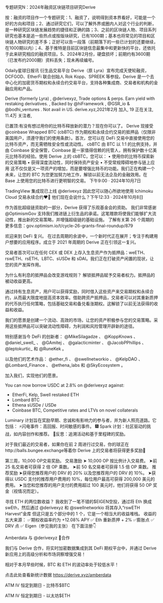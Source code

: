 专题研究N：2024年融资区块链项目研究Derive 


按：融资的项目作一个专题研究：1、融资了，说明得到资本界看好，可能是一个好的方向和项目；2、通过研究它们，可以了解外界或圈内人对这个行业的判断，是一种研究区块链发展趋势的捷径和正确的路；3、之前的区块链人物、项目系列研究也基本是追一些热点或按版块研究，已有1000期；基本也将常见的项目和区块链人物研究的差不多；正好可以告一段落（前期落下的一些已计划的还要继续，在1000期以内）；4、基于推特是目前区块链信息最集中和更新快的平台，还依托于此来研究相应的融资项目。5、2024年2月份，硬盘损坏；前期约有3600期（已发布约2000期）资料丢失；现未再续编号。

Odaily星球日报讯 衍生品交易平台 Derive（原 Lyra）宣布完成天使轮融资，DCFGOD、EtherFi 联合创始人 Rok Kopp、SPREEK 等参投。Derive 是一个去中心化的加密货币期权和永续合约交易平台，支持各种集成商、交易者和机构的金融应用和产品。

Derive (formerly Lyra)
,
@derivexyz,
Trade options & perps. Earn yield with restaking derivatives.
,
Backed by 
@hiFramework
, 
@GSR_io
 & 
@bodhi_ventures
. Not avail in US.
derive.xyz,2021年2月 加入,
19 正在关注,
11.4万 关注者,


已置顶:有没有想过用你的比特币释放新的潜力？现在你可以了。
Derive 现接受
@coinbase
 Wrapped BTC (cbBTC) 作为期权和永续合约交易的抵押品（仅限非美国用户，须遵守我们的使用条款）。首次，您可以在 DeFi 交易中直接使用您的比特币资产，而无需牺牲安全性或流动性。
cbBTC 由 BTC 以 1:1 的比例支持，并由 Coinbase 安全保管，Coinbase 是一家值得信赖的托管人，拥有保护数十亿美元比特币的经验。使用 Derive 上的 cbBTC，您可以：
• 使用你的比特币探索新的交易策略
• 获得深度流动性，同时保持资产安全
• 不受常规障碍地参与链上应用
这不仅仅是又一项资产的增加，而是要增强比特币的功能。我们正在构建一个未来，让您的 BTC 为您更加努力地工作，解锁以前无法企及的金融效用。在 Base 上使用您的比特币进行更明智的交易。
下午9:00 · 2024年10月7日

TradingView 集成现已上线
@derivexyz
因此您可以随心所欲地使用 Ichimoku Cloud 交易永续合约❤️‍🔥
他们现在会说什么？下午12:33 · 2024年10月8日

作为首批超级链资助的一部分，Derive 获得了乐观基金会的资助。
我们非常感谢
@OptimismGov
支持我们推进链上衍生品的承诺。这笔赠款将使我们能够扩大流动性，推出新的交易策略，并增强超级链的基础设施。
了解有关第 26 个周期的更多信息：gov.optimism.io/t/cycle-26-grants-final-roundup/879

欢迎来到 DeFi 复兴。
在过去周期的余波中，一个新时代正在展开；专注于构建用户想要的应用程序。成立于 2021 年周期的 Derive 正在引领这一复兴。

交易者首次可以在任何 CEX 或 DEX 上存入生息资产作为抵押品：weETH、rswETH、rsETH、LBTC、sUSDe 和 sDAI。我们正在打破资产闲置的现状，让您的资产发挥作用。

为什么有利息的抵押品会改变游戏规则？
解锁抵押品赋予交易者权力。抵押品的被动收益更高。

通过持有生息资产，用户可以获得奖励，同时借入这些资产来交易期权和永续合约，从而最大限度地提高资本效率。借助跨资产抵押品，交易者可以对其重新质押的代币执行任何策略，包括基础交易和备兑看涨期权。这解锁了以前无法获得的收益和收益。

我们的愿景是创建一个流动、高效的市场，让您的资产积极参与您的交易策略。采用这些抵押品可以突破流动性障碍，为利润和风险管理开辟新的途径。

特别感谢当今 DeFi 的创新者： 
@MikeSilagadze
 、 
@KoppKnows
 、 
@daniel_swell_
 、 
@GAmitej
 、 
@galacticminter
 、 
@JacobPPhillips
 、 
@leptokurtic_
和
@RuneKek
 。

以及他们的艺术作品： 
@ether_fi
 、 
@swellnetworkio
 、 
@KelpDAO
 、 
@Lombard_Finance
 、 
@ethena_labs
和
@SkyEcosystem
 。

加入我们，实现他们的愿景。 

You can now borrow USDC at 2.8% on 
@derivexyz
 against:
- EtherFi, Kelp, Swell restaked ETH
- Lombard BTC
- Ethena sUSDe / USDe
- Coinbase BTC,
Competitive rates and LTVs on novel collaterals

Luminary 计划旨在奖励早期、忠诚和有影响力的参与者，并为新人照亮道路。它包括：
⚡️闪电事件：高回报、时间敏感的事件。
🎆 Spark 计划：社区驱动的挑战，如内容创作和推荐。
🪩反思：追溯活动和基于里程碑的奖励。

对于我们最近的交易者，如果你在前 2 周进行过交易，你的球正在http://balls.bungee.exchange等着你
Derive 上的交易者将获得更多奖励🐎

第三周，10,000 OP交易奖励。
交易激励
➤ 10,000 OP 按比例计入交易费。
➤前 25 名交易者可获得 2 倍 OP 乘数。
➤前 50 名交易者可获得 1.5 倍 OP 乘数。
推荐奖励
➤获得您推荐用户的 DRV 的 20% 以及您推荐用户的 DRV 的 10%。
➤获得以 USDC 支付的推荐用户费用的 10%，每位用户最高可获得 200,000 美元的费用。
➤当您和您推荐的用户支付的费用超过 100 美元时，他们将获得 50 OP 奖金（视情况而定）。

寻找 ETH 的两位数收益？
我收到了一笔不错的$EIGEN空投，通过将 Eth 换成 swEth，然后通过
@derivexyz
和
@swellnetworkio
将其存入“rswETH Harvest”金库
但这只是五个部分中的 1 个，它是一个相当大的收益堆栈。
收益的五大来源：
✅期权收益率约为 +12.08% APY
✅ Eth 重新质押 + 2%
✅膨胀点
✅ DRV 点
✅ Eigen（参见我的主张）
在下面注册👇

Amberdata 与
@derivexyz
 🫡合作

我们与 Derive 合作，将实时加密数据集成到其 DeFi 期权平台中，并通过 Derive 新应用上的高级分析和市场洞察增强交易！

相对于本月早些时候，BTC 和 ETH 的波动率处于较低水平！

点击此处查看新统计数据
https://derive.xyz/amberdata

ATM IV 恒定到期日 - 比特币$BTC

ATM IV 恒定到期日 - 以太坊$ETH